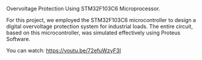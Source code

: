 Overvoltage Protection Using STM32F103C6 Microprocessor.

For this project, we employed the STM32F103C6 microcontroller to design a digital overvoltage protection system for industrial loads. The entire circuit, based on this microcontroller, was simulated effectively using Proteus Software.

You can watch: https://youtu.be/72efuWzyF3I

